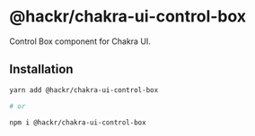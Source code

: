 # @hackr/chakra-ui-control-box

Control Box component for Chakra UI.

## Installation

```sh
yarn add @hackr/chakra-ui-control-box

# or

npm i @hackr/chakra-ui-control-box
```
